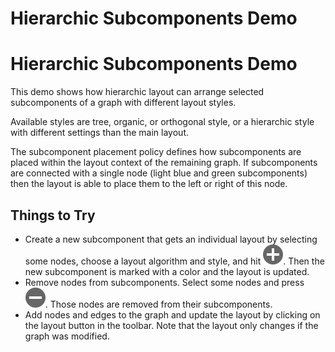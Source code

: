 <!--
 //////////////////////////////////////////////////////////////////////////////
 // @license
 // This file is part of yFiles for HTML 2.6.0.4.
 // Use is subject to license terms.
 //
 // Copyright (c) 2000-2024 by yWorks GmbH, Vor dem Kreuzberg 28,
 // 72070 Tuebingen, Germany. All rights reserved.
 //
 //////////////////////////////////////////////////////////////////////////////
-->
# Hierarchic Subcomponents Demo

# Hierarchic Subcomponents Demo

This demo shows how hierarchic layout can arrange selected subcomponents of a graph with different layout styles.

Available styles are tree, organic, or orthogonal style, or a hierarchic style with different settings than the main layout.

The subcomponent placement policy defines how subcomponents are placed within the layout context of the remaining graph. If subcomponents are connected with a single node (light blue and green subcomponents) then the layout is able to place them to the left or right of this node.

## Things to Try

- Create a new subcomponent that gets an individual layout by selecting some nodes, choose a layout algorithm and style, and hit ![](../../resources/icons/plus2-16.svg). Then the new subcomponent is marked with a color and the layout is updated.
- Remove nodes from subcomponents. Select some nodes and press ![](../../resources/icons/minus2-16.svg). Those nodes are removed from their subcomponents.
- Add nodes and edges to the graph and update the layout by clicking on the layout button in the toolbar. Note that the layout only changes if the graph was modified.

